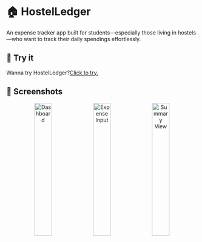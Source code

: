 # 🏠 HostelLedger

An expense tracker app built for students—especially those living in hostels—who want to track their daily spendings effortlessly.


## 🚀 Try it

Wanna try HostelLedger?[Click to try.](https://sajid-ali-khan.github.io/HostelLedger/)


## 📸 Screenshots

<p align="center">
  <img src="https://github.com/user-attachments/assets/c4e8f2e6-1701-41e9-9af0-4e0eeb1a8854" width="30%" alt="Dashboard" />
  <img src="https://github.com/user-attachments/assets/a0cebc26-fbe7-48a5-8ff3-704898614c48" width="30%" alt="Expense Input" />
  <img src="https://github.com/user-attachments/assets/31b69cd8-4386-47ce-a75d-2e2f84a82dce" width="30%" alt="Summary View" />
</p>
